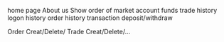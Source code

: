 home page
	About us
	Show order of market
account 
	funds
	trade history
	logon history
	order history
	transaction
		deposit/withdraw

Order Creat/Delete/
Trade Creat/Delete/...